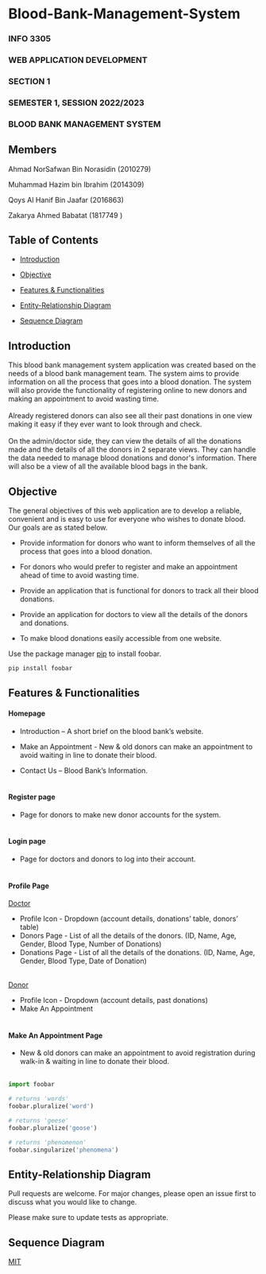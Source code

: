 # Blood-Bank-Management-System
<html>
<body>
  
<h3>INFO 3305</h3>
<h3>WEB APPLICATION DEVELOPMENT</h3>
<h3>SECTION 1</h3>
<h3>SEMESTER 1, SESSION 2022/2023</h3>
<h3>BLOOD BANK MANAGEMENT SYSTEM</h3>

 
## Members
Ahmad NorSafwan Bin Norasidin (2010279)
  
Muhammad Hazim bin Ibrahim (2014309)
  
Qoys Al Hanif Bin Jaafar (2016863)
  
Zakarya Ahmed Babatat (1817749 )
	
	
## Table of Contents
- [Introduction](#introduction)

- [Objective](#objective)

- [Features & Functionalities](#features-&-functionalities)
	
- [Entity-Relationship Diagram](#entity-relationship-diagram)
	
- [Sequence Diagram](#sequence-diagram)

  
## Introduction

This blood bank management system application was created based on the needs of a blood bank management team. The system aims to provide information on all the process that goes into a blood donation. The system will also provide the functionality of registering online to new donors and making an appointment to avoid wasting time.<br/><br/>
Already registered donors can also see all their past donations in one view making it easy if they ever want to look through and check.<br/><br/>
On the admin/doctor side, they can view the details of all the donations made and the details of all the donors in 2 separate views. They can handle the data needed to manage blood donations and donor's information. There will also be a view of all the available blood bags in the bank.
	

## Objective

The general objectives of this web application are to develop a reliable, convenient and is easy to use for everyone who wishes to donate blood. Our goals are as stated below.

- Provide information for donors who want to inform themselves of all the process that goes into a blood donation.
  
- For donors who would prefer to register and make an appointment ahead of time to avoid wasting time.

- Provide an application that is functional for donors to track all their blood donations.
  
- Provide an application for doctors to view all the details of the donors and donations.
  
- To make blood donations easily accessible from one website.
	

Use the package manager [pip](https://pip.pypa.io/en/stable/) to install foobar.

```bash
pip install foobar
```

	
## Features & Functionalities

#### Homepage
- Introduction – A short brief on the blood bank’s website.
	
- Make an Appointment - New & old donors can make an appointment to avoid waiting in line to donate their blood.
	
- Contact Us – Blood Bank’s Information.<br/><br/>
	  
	
#### Register page
- Page for donors to make new donor accounts for the system.<br/><br/>
	
    
#### Login page
- Page for doctors and donors to log into their account.<br/><br/>

  
#### Profile Page
	
<span style="text-decoration: underline">Doctor</span>
  
- Profile Icon - Dropdown (account details, donations’ table, donors’ table) 
- Donors Page - List of all the details of the donors. (ID, Name, Age, Gender, Blood Type, Number of Donations)
- Donations Page - List of all the details of the donations. (ID, Name, Age, Gender, Blood Type, Date of Donation)<br/><br/>

<span style="text-decoration: underline">Donor</span>

- Profile Icon - Dropdown (account details, past donations) 
- Make An Appointment<br/><br/>

	
#### Make An Appointment Page
  
- New & old donors can make an appointment to avoid registration during walk-in & waiting in line to donate their blood.<br></br>


```python
import foobar

# returns 'words'
foobar.pluralize('word')

# returns 'geese'
foobar.pluralize('goose')

# returns 'phenomenon'
foobar.singularize('phenomena')
```

	
## Entity-Relationship Diagram

Pull requests are welcome. For major changes, please open an issue first
to discuss what you would like to change.

Please make sure to update tests as appropriate.

	
## Sequence Diagram

[MIT](https://choosealicense.com/licenses/mit/)


